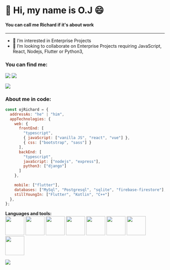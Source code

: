 # 👋 Hi, my name is O.J :smile:
#### You can call me Richard if it's about work</h4>
<hr>

- 👀 I’m interested in Enterprise Projects
- 💞️ I’m looking to collaborate on Enterprise Projects requiring JavaScript, React, Nodejs, Flutter or Python3, 

### You can find me:
<a href = "mailto:oseijuantuah@gmail.com"><img src="https://img.shields.io/badge/-Gmail-%23333?style=for-the-badge&logo=gmail&logoColor=white" target="_blank"></a>
<a href="https://www.linkedin.com/in/richard-osei-juantuah-90771b245/" target="_blank"><img src="https://img.shields.io/badge/-LinkedIn-%230077B5?style=for-the-badge&logo=linkedin&logoColor=white" target="_blank"></a> 

![](https://komarev.com/ghpvc/?username=mrbridge-dev&style=flat-square)

### About me in code:  
```javascript
const ojRichard = {
  addressAs: "he" | "him",
  appTechnologies: {
    web: {
      frontEnd: [
        "typescript",
        { javaScript: ["vanilla JS", "react", "vue"] },
        { css: ["bootstrap", "sass"] }
      ],
      backEnd: [
        "typescript",
        javaScript: ["nodejs", "express"],
        python3: ["django"]
      ]
    },
    
    mobile: ["flutter"],
    databases: ["MySql", "Postgresql", "sqlite", "firebase-firestore"],
    stillYoungIn: ["Flutter", "Kotlin", "C++"]  
  },
};
```


**Languages and tools:**  
 <img height="60" src="https://i.giphy.com/media/XAxylRMCdpbEWUAvr8/giphy.webp">
 <img height="60" src="https://i.giphy.com/media/fsEaZldNC8A1PJ3mwp/giphy.webp">
 <img height="60" src="https://i.giphy.com/media/Sr8xDpMwVKOHUWDVRD/giphy.webp">
 <img height="60" src="https://i.giphy.com/media/ln7z2eWriiQAllfVcn/giphy.webp">
 <img height="60" src="https://i.giphy.com/media/kdFc8fubgS31b8DsVu/giphy.webp">
 <img height="60" src="https://i.giphy.com/media/eNAsjO55tPbgaor7ma/giphy.webp">
 <img height="60" src="https://i.giphy.com/media/kH1DBkPNyZPOk0BxrM/giphy.webp">
 <img width="60" src="https://i.giphy.com/media/IdyAQJVN2kVPNUrojM/200.webp">
 
 <a href="https://github.com/mrbridge-dev">
  <img src="https://github-readme-stats.vercel.app/api/top-langs/?username=mrbridge-dev&theme=radical&hide=glsl,python" />
</a>
</div>

